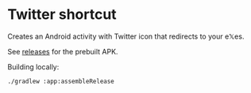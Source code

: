 # Twitter shortcut

Creates an Android activity with Twitter icon that redirects to your e𝕏es.

See [releases](https://github.com/ShikaSD/TwitterShortcut/releases) for the prebuilt APK.

Building locally:
```
./gradlew :app:assembleRelease
```